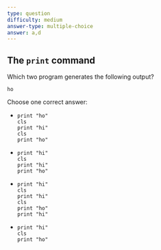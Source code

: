 ```yaml
---
type: question
difficulty: medium
answer-type: multiple-choice
answer: a,d
---
```


## The `print` command

Which two program generates the following output?

```
ho
```

Choose one correct answer:

- ```evy
  print "ho"
  cls
  print "hi"
  cls
  print "ho"
  ```
- ```evy
  print "hi"
  cls
  print "hi"
  print "ho"
  ```
- ```evy
  print "hi"
  cls
  print "hi"
  cls
  print "ho"
  print "hi"
  ```
- ```evy
  print "hi"
  cls
  print "ho"
  ```
